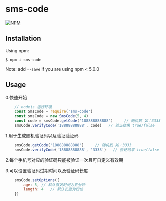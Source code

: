 # sms-code

[![NPM](https://nodei.co/npm/sms-code.png?downloads=true&downloadRank=true&stars=false)](https://nodei.co/npm/sms-code/)

## Installation
Using npm:
```shell
$ npm i sms-code
```
Note: add `--save` if you are using npm < 5.0.0

## Usage
0.快速开始
```javascript
    // nodejs 运行环境
    const SmsCode = require('sms-code') 
    const smsCode = new SmsCode(5, 4)
    const code = smsCode.getCode('188888888888')     // 随机数 如：3333
    smsCode.verifyCode('18888888888', code)   // 验证结果 true/false
```


1.用于生成随机验证码以及验证验证码

```javascript
    smsCode.getCode('188888888888')     // 随机数 如：3333
    smsCode.verifyCode('18888888888', '3333')   // 验证结果 true/false
```

2.每个手机号对应的验证码只能被验证一次且可自定义有效期

3.可以设置验证码过期时间以及验证码长度

```javascript
    smsCode.setOptions({
        age: 5, // 默认有效时间为五分钟
        length: 4   // 默认长度为四位
    })
```
